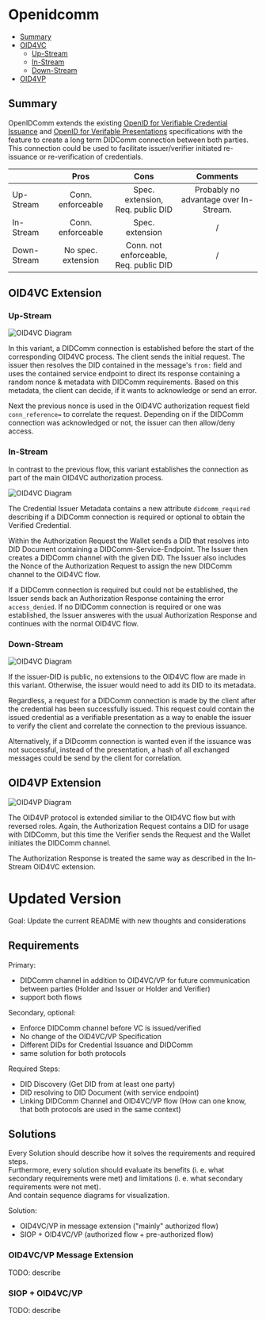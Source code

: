# Openidcomm

- [Summary](#summary)
- [OID4VC](#oid4vc-extension)
    - [Up-Stream](#up-stream)
    - [In-Stream](#in-stream)
    - [Down-Stream](#down-stream)
- [OID4VP](#oid4vp-extension)

## Summary
OpenIDComm extends the existing [OpenID for Verifiable Credential Issuance](https://openid.bitbucket.io/connect/openid-4-verifiable-credential-issuance-1_0.html#name-credential-issuer-metadata) and [OpenID for Verifable Presentations](https://openid.bitbucket.io/connect/openid-4-verifiable-presentations-1_0.html) specifications with the feature to create a long term DIDComm connection between both parties. This connection could be used to facilitate issuer/verifier initiated re-issuance or re-verification of credentials.

|             |    Pros           |       Cons            |       Comments          |
|-------------|:-----------------:|:---------------------:|:-----------------------:|
| Up-Stream   | Conn. enforceable | Spec. extension, <br> Req. public DID | Probably no advantage over In-Stream.
| In-Stream   | Conn. enforceable | Spec. extension    | /
| Down-Stream | No spec. extension   | Conn. not enforceable, <br> Req. public DID | /


## OID4VC Extension
### Up-Stream
![OID4VC Diagram](/Diagramme/oid4vc_didcomm_preconnection.png "OID4VC Extension")

In this variant, a DIDComm connection is established before the start of the corresponding OID4VC process. The client sends the initial request. The issuer then resolves the DID contained in the message's `from:` field and uses the contained service endpoint to direct its response containing a random nonce & metadata with DIDComm requirements. Based on this metadata, the client can decide, if it wants to acknowledge or send an error.

Next the previous nonce is used in the OID4VC authorization request field `conn_reference=` to correlate the request. Depending on if the DIDComm connection was acknowledged or not, the issuer can then allow/deny access.

### In-Stream
In contrast to the previous flow, this variant establishes the connection as part of the main OID4VC authorization process.

![OID4VC Diagram](/Diagramme/oid4vc_didcomm_midconnection.png "OID4VC Extension")

The Credential Issuer Metadata contains a new attribute `didcomm_required` describing if a DIDComm connection is required or optional to obtain the Verified Credential.

Within the Authorization Request the Wallet sends a DID that resolves into DID Document containing a DIDComm-Service-Endpoint. The Issuer then creates a DIDComm channel with the given DID. The Issuer also includes the Nonce of the Authorization Request to assign the new DIDComm channel to the OID4VC flow.

If a DIDComm connection is required but could not be established, the Issuer sends back an Authorization Response containing the error `access_denied`. If no DIDComm connection is required or one was established, the Issuer answeres with the usual Authorization Response and continues with the normal OID4VC flow.

### Down-Stream
![OID4VC Diagram](/Diagramme/oid4vc_didcomm_postconnection.png "OID4VC Downstream Extension")

If the issuer-DID is public, no extensions to the OID4VC flow are made in this variant. Otherwise, the issuer would need to add its DID to its metadata.

Regardless, a request for a DIDComm connection is made by the client after the credential has been successfully  issued. This request could contain the issued credential as a verifiable presentation as a way to enable the issuer to verify the client and correlate the connection to the previous issuance.

Alternatively, if a DIDcomm connection is wanted even if the issuance was not successful, instead of the presentation, a hash of all exchanged messages could be send by the client for correlation.

## OID4VP Extension
![OID4VP Diagram](/Diagramme/oid4vp_didcomm_midconnection.png "OID4VP Extension")

The OID4VP protocol is extended similiar to the OID4VC flow but with reversed roles. Again, the Authorization Request contains a DID for usage with DIDComm, but this time the Verifier sends the Request and the Wallet initiates the DIDComm channel.

The Authorization Response is treated the same way as described in the In-Stream OID4VC extension.

# Updated Version

Goal: Update the current README with new thoughts and considerations

## Requirements

Primary:
- DIDComm channel in addition to OID4VC/VP for future communication between parties (Holder and Issuer or Holder and Verifier)
- support both flows

Secondary, optional:
- Enforce DIDComm channel before VC is issued/verified
- No change of the OID4VC/VP Specification
- Different DIDs for Credential Issuance and DIDComm
- same solution for both protocols

Required Steps:
- DID Discovery (Get DID from at least one party)
- DID resolving to DID Document (with service endpoint)
- Linking DIDComm Channel and OID4VC/VP flow (How can one know, that both protocols are used in the same context)

## Solutions

Every Solution should describe how it solves the requirements and required steps.  
Furthermore, every solution should evaluate its benefits (i. e. what secondary requirements were met) and limitations (i. e. what secondary requirements were not met).  
And contain sequence diagrams for visualization.

Solution:
- OID4VC/VP in message extension ("mainly" authorized flow)
- SIOP + OID4VC/VP (authorized flow + pre-authorized flow)

### OID4VC/VP Message Extension

TODO: describe

### SIOP + OID4VC/VP

TODO: describe

